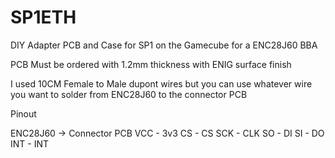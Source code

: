 # SP1ETH
DIY Adapter PCB and Case for SP1 on the Gamecube for a ENC28J60 BBA



PCB
Must be ordered with 1.2mm thickness with ENIG surface finish


I used 10CM Female to Male dupont wires but you can use whatever wire you want to solder from ENC28J60 to the connector PCB

Pinout

ENC28J60  ->  Connector PCB
VCC      -    3v3
CS       -    CS
SCK      -    CLK
SO       -    DI
SI       -    DO
INT      -    INT
